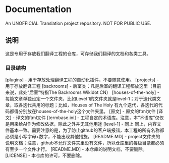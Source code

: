# Documentation

An UNOFFICIAL Translation project repository. NOT FOR PUBLIC USE.

## 说明

这是专用于存放我们翻译工程的仓库，可存储我们翻译的文档和各类工具。

### 目录结构

[plugins] - 用于存放处理翻译工程的自动化插件，不要随意使用。
[projects] - 用于存放翻译工程
	[backrooms] - 后室类；凡是后室的翻译工程都放这里（目前来说，此处“后室”特指The Backrooms Wikidot CN）
		[houses-of-the-holy] - 每篇文章单独设定一个文件夹，比如Level 1的文件夹就是level-1；对于迭代类文章，取各迭代共用的标题；比如，Houses of The Holy 有九个迭代，各迭代的代码都得分别放在houses-of-the-holy这个文件夹里。
				[原文] - 原文的ftml文件
				[译文] - 译文的ftml文件
				[termbase.ini] - 工程自定的术语库。注意，本“术语库”仅仅是用来给AI作为修改依据，除此之外并无其他用途
		[level-1] - 同上
			同上，内容文件基本一致。需要注意的是，为了防止github的客户端报错，本工程的所有名称都必须是小写字母+数字，不能出现其他措施。
	[README.MD] - project文件夹的说明文档；注意，github不允许文件夹里没有文件，所以仓库里的每级目录都必须有至少一个文件才行。
[README.MD] - 本仓库的说明文档，不要删除。
[LICENSE] - 本仓库的许可，不要删除。

